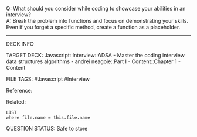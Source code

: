 Q: What should you consider while coding to showcase your abilities in an interview?  
A: Break the problem into functions and focus on demonstrating your skills. Even if you forget a specific method, create a function as a placeholder.
<!--ID: 1693659900235-->

---

DECK INFO

TARGET DECK: Javascript::Interview::ADSA - Master the coding interview data structures algorithms - andrei neagoie::Part I - Content::Chapter 1 - Content

FILE TAGS: #Javascript #Interview

Reference:

Related:

```dataview
LIST
where file.name = this.file.name
```


QUESTION STATUS: Safe to store